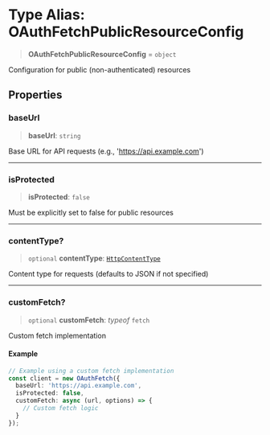 # Type Alias: OAuthFetchPublicResourceConfig

> **OAuthFetchPublicResourceConfig** = `object`

Configuration for public (non-authenticated) resources

## Properties

### baseUrl

> **baseUrl**: `string`

Base URL for API requests (e.g., 'https://api.example.com')

***

### isProtected

> **isProtected**: `false`

Must be explicitly set to false for public resources

***

### contentType?

> `optional` **contentType**: [`HttpContentType`](HttpContentType.md)

Content type for requests (defaults to JSON if not specified)

***

### customFetch?

> `optional` **customFetch**: *typeof* `fetch`

Custom fetch implementation

#### Example

```ts
// Example using a custom fetch implementation
const client = new OAuthFetch({
  baseUrl: 'https://api.example.com',
  isProtected: false,
  customFetch: async (url, options) => {
    // Custom fetch logic
  }
});
```
